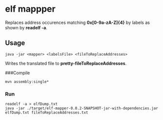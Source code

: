 elf mappper
===========
Replaces address occurences matching **0x[0-9a-zA-Z]{4}**  by labels as shown by **readelf -a**.

## Usage
    java -jar <mapper> <labelsFile> <fileToReplaceAddresses>
Writes the translated file to **pretty-fileToReplaceAddresses**.
    
###Compile

    mvn assembly:single*
    
### Run

    readelf -a > elfDump.txt
    java -jar ./target/elf-mapper-0.0.2-SNAPSHOT-jar-with-dependencies.jar elfDump.txt fileToReplaceAddresses.txt
